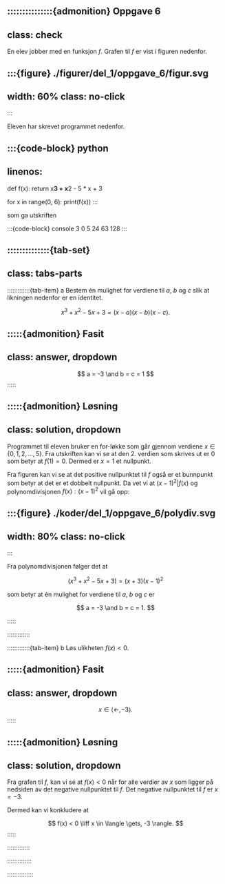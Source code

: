 :::::::::::::::{admonition} Oppgave 6
---
class: check
---
En elev jobber med en funksjon $f$. Grafen til $f$ er vist i figuren nedenfor. 

:::{figure} ./figurer/del_1/oppgave_6/figur.svg
---
width: 60%
class: no-click
---
:::

Eleven har skrevet programmet nedenfor.

:::{code-block} python
---
linenos:
---
def f(x):
    return x**3 + x**2 - 5 * x + 3


for x in range(0, 6):
    print(f(x))
:::

som ga utskriften

:::{code-block} console
3
0
5
24
63
128
:::


::::::::::::::{tab-set}
---
class: tabs-parts
---
:::::::::::::{tab-item} a
Bestem én mulighet for verdiene til $a$, $b$ og $c$ slik at likningen nedenfor er en identitet.

$$
x^3 + x^2 - 5x + 3 = (x - a)(x - b)(x - c). 
$$

:::::{admonition} Fasit
---
class: answer, dropdown
---
$$
a = -3 \and b = c = 1
$$
:::::


:::::{admonition} Løsning
---
class: solution, dropdown
---
Programmet til eleven bruker en for-løkke som går gjennom verdiene $x \in \{0, 1, 2, \ldots, 5\}$. Fra utskriften kan vi se at den 2. verdien som skrives ut er $0$ som betyr at $f(1) = 0$. Dermed er $x = 1$ et nullpunkt. 

Fra figuren kan vi se at det positive nullpunktet til $f$ også er et bunnpunkt som betyr at det er et dobbelt nullpunkt. Da vet vi at $(x - 1)^2 | f(x)$ og polynomdivisjonen $f(x) : (x - 1)^2$ vil gå opp: 

:::{figure} ./koder/del_1/oppgave_6/polydiv.svg
---
width: 80%
class: no-click
---
:::

Fra polynomdivisjonen følger det at 

$$
(x^3 + x^2 - 5x + 3) = (x + 3)(x - 1)^2
$$

som betyr at én mulighet for verdiene til $a$, $b$ og $c$ er

$$
a = -3 \and b = c = 1.
$$

:::::





:::::::::::::


:::::::::::::{tab-item} b
Løs ulikheten $f(x) < 0$.


:::::{admonition} Fasit
---
class: answer, dropdown
---
$$
x \in \langle \gets, -3 \rangle.
$$
:::::

:::::{admonition} Løsning
---
class: solution, dropdown
---
Fra grafen til $f$, kan vi se at $f(x) < 0$ når for alle verdier av $x$ som ligger på nedsiden av det negative nullpunktet til $f$. Det negative nullpunktet til $f$ er $x = -3$. 

Dermed kan vi konkludere at 

$$
f(x) < 0 \liff x \in \langle \gets, -3 \rangle.
$$
:::::

:::::::::::::

::::::::::::::



:::::::::::::::

